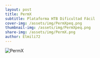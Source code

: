 ```yaml
---
layout: post
title: PermX
subtitle: Plataforma HTB Dificultad Fácil
cover-img: /assets/img/PermXpeq.png
thumbnail-img: /assets/img/PermXpeq.png
share-img: /assets/img/PermX.png
author: Elmili72
---
```

![PermX](https://github.com/user-attachments/assets/9fe46ea2-3f7a-4e45-8eaa-1dbe4607bb31)
